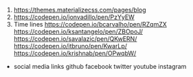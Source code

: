 1. https://themes.materializecss.com/pages/blog
2. https://codepen.io/jonvadillo/pen/PzYyEW
3. Time lines
https://codepen.io/bcarvalho/pen/RZqmZX
https://codepen.io/ksantangelo/pen/ZBOpoJ/
https://codepen.io/savalazic/pen/QKwERN/
https://codepen.io/itbruno/pen/KwarLp/
https://codepen.io/krishnab/pen/OPwqbW/


* social media links
github
facebook
twitter
youtube
instagram
